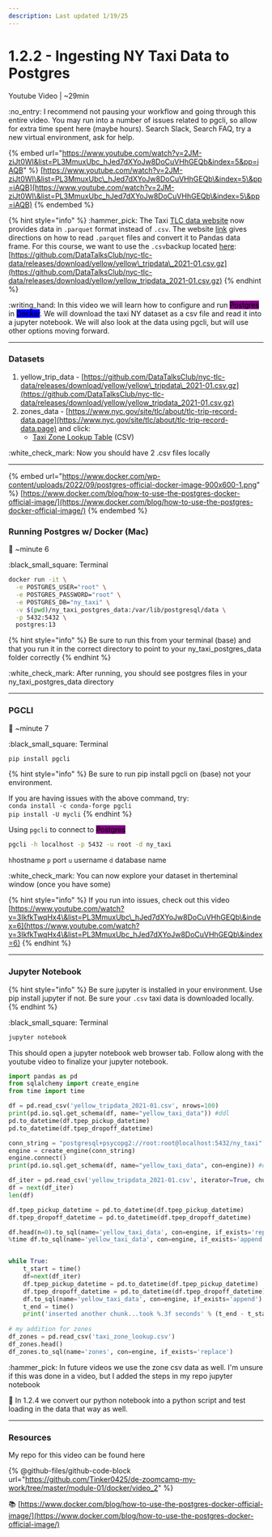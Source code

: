 ```yaml
---
description: Last updated 1/19/25
---
```


# 1.2.2 - Ingesting NY Taxi Data to Postgres

Youtube Video | \~29min

:no\_entry:  I recommend not pausing your workflow and going through this entire video. You may run into a number of issues related to pgcli, so allow for extra time spent here (maybe hours). Search Slack, Search FAQ, try a new virtual environment, ask for help.

{% embed url="https://www.youtube.com/watch?v=2JM-ziJt0WI&list=PL3MmuxUbc_hJed7dXYoJw8DoCuVHhGEQb&index=5&pp=iAQB" %}
[https://www.youtube.com/watch?v=2JM-ziJt0WI\&list=PL3MmuxUbc\_hJed7dXYoJw8DoCuVHhGEQb\&index=5\&pp=iAQB](https://www.youtube.com/watch?v=2JM-ziJt0WI\&list=PL3MmuxUbc_hJed7dXYoJw8DoCuVHhGEQb\&index=5\&pp=iAQB)
{% endembed %}

{% hint style="info" %}
:hammer\_pick: The Taxi [TLC data website](https://www1.nyc.gov/site/tlc/about/tlc-trip-record-data.page) now provides data in `.parquet` format instead of `.csv`. The website [link](https://www1.nyc.gov/assets/tlc/downloads/pdf/working_parquet_format.pdf) gives directions on how to read `.parquet` files and convert it to Pandas data frame. For this course, we want to use the `.csv`backup located [here](https://github.com/DataTalksClub/nyc-tlc-data/releases/download/yellow/yellow_tripdata_2021-01.csv.gz): [https://github.com/DataTalksClub/nyc-tlc-data/releases/download/yellow/yellow\_tripdata\_2021-01.csv.gz](https://github.com/DataTalksClub/nyc-tlc-data/releases/download/yellow/yellow_tripdata_2021-01.csv.gz)
{% endhint %}

:writing\_hand: In this video we will learn how to configure and run <mark style="background-color:purple;">Postgres</mark> in <mark style="background-color:blue;">Docker</mark>. We will download the taxi NY dataset as a csv file and read it into a jupyter notebook. We will also look at the data using pgcli, but will use other options moving forward.&#x20;

***

### Datasets

1. yellow\_trip\_data - [https://github.com/DataTalksClub/nyc-tlc-data/releases/download/yellow/yellow\_tripdata\_2021-01.csv.gz](https://github.com/DataTalksClub/nyc-tlc-data/releases/download/yellow/yellow_tripdata_2021-01.csv.gz)
2. zones\_data - [https://www.nyc.gov/site/tlc/about/tlc-trip-record-data.page](https://www.nyc.gov/site/tlc/about/tlc-trip-record-data.page) and click:
   * [Taxi Zone Lookup Table](https://d37ci6vzurychx.cloudfront.net/misc/taxi_zone_lookup.csv) (CSV)

:white\_check\_mark: Now you should have 2 .csv files locally

***

{% embed url="https://www.docker.com/wp-content/uploads/2022/09/postgres-official-docker-image-900x600-1.png" %}
[https://www.docker.com/blog/how-to-use-the-postgres-docker-official-image/](https://www.docker.com/blog/how-to-use-the-postgres-docker-official-image/)
{% endembed %}

### Running Postgres w/ Docker (Mac)

:vhs: \~minute 6

:black\_small\_square: Terminal

```sh
docker run -it \
  -e POSTGRES_USER="root" \
  -e POSTGRES_PASSWORD="root" \
  -e POSTGRES_DB="ny_taxi" \
  -v $(pwd)/ny_taxi_postgres_data:/var/lib/postgresql/data \
  -p 5432:5432 \
  postgres:13
```

{% hint style="info" %}
Be sure to run this from your terminal (base) and that you run it in the correct directory to point to your ny\_taxi\_postgres\_data folder correctly
{% endhint %}

:white\_check\_mark: After running, you should see postgres files in your ny\_taxi\_postgres\_data directory

***

### PGCLI

:vhs: \~minute 7&#x20;

:black\_small\_square: Terminal

```bash
pip install pgcli
```

{% hint style="info" %}
Be sure to run pip install pgcli on (base) not your environment.&#x20;

If you are having issues with the above command, try:\
`conda install -c conda-forge pgcli`\
`pip install -U mycli`
{% endhint %}

Using `pgcli` to connect to <mark style="background-color:purple;">Postgres</mark>

```bash
pgcli -h localhost -p 5432 -u root -d ny_taxi
```

`h`hostname       `p` port         `u` username      `d` database name

:white\_check\_mark: You can now explore your dataset in therteminal window (once you have some)

{% hint style="info" %}
If you run into issues, check out this video [https://www.youtube.com/watch?v=3IkfkTwqHx4\&list=PL3MmuxUbc\_hJed7dXYoJw8DoCuVHhGEQb\&index=6](https://www.youtube.com/watch?v=3IkfkTwqHx4\&list=PL3MmuxUbc_hJed7dXYoJw8DoCuVHhGEQb\&index=6)
{% endhint %}

***

### Jupyter Notebook

{% hint style="info" %}
Be sure jupyter is installed in your environment. Use pip install jupyter if not. Be sure your `.csv` taxi data is downloaded locally.
{% endhint %}

:black\_small\_square: Terminal&#x20;

```bash
jupyter notebook
```

This should open a jupyter notebook web browser tab. Follow along with the youtube video to finalize your jupyter notebook.

```python
import pandas as pd
from sqlalchemy import create_engine
from time import time

df = pd.read_csv('yellow_tripdata_2021-01.csv', nrows=100)
print(pd.io.sql.get_schema(df, name="yellow_taxi_data")) #ddl
pd.to_datetime(df.tpep_pickup_datetime)
pd.to_datetime(df.tpep_dropoff_datetime)

conn_string = "postgresql+psycopg2://root:root@localhost:5432/ny_taxi"
engine = create_engine(conn_string)
engine.connect()
print(pd.io.sql.get_schema(df, name="yellow_taxi_data", con=engine)) #ddl

df_iter = pd.read_csv('yellow_tripdata_2021-01.csv', iterator=True, chunksize=100000)
df = next(df_iter)
len(df)

df.tpep_pickup_datetime = pd.to_datetime(df.tpep_pickup_datetime)
df.tpep_dropoff_datetime = pd.to_datetime(df.tpep_dropoff_datetime)

df.head(n=0).to_sql(name='yellow_taxi_data', con=engine, if_exists='replace')
%time df.to_sql(name='yellow_taxi_data', con=engine, if_exists='append')


while True:
    t_start = time()
    df=next(df_iter)
    df.tpep_pickup_datetime = pd.to_datetime(df.tpep_pickup_datetime)
    df.tpep_dropoff_datetime = pd.to_datetime(df.tpep_dropoff_datetime)
    df.to_sql(name='yellow_taxi_data', con=engine, if_exists='append')
    t_end = time()
    print('inserted another chunk...took %.3f seconds' % (t_end - t_start))
    
# my addition for zones    
df_zones = pd.read_csv('taxi_zone_lookup.csv')
df_zones.head()
df_zones.to_sql(name='zones', con=engine, if_exists='replace')

```

:hammer\_pick: In future videos we use the zone csv data as well. I'm unsure if this was done in a video, but I added the steps in my repo jupyter notebook

:eyes: In 1.2.4 we convert our python notebook into a python script and test loading in the data that way as well.

***

### Resources

My repo for this video can be found here

{% @github-files/github-code-block url="https://github.com/Tinker0425/de-zoomcamp-my-work/tree/master/module-01/docker/video_2" %}

:books: [https://www.docker.com/blog/how-to-use-the-postgres-docker-official-image/](https://www.docker.com/blog/how-to-use-the-postgres-docker-official-image/)
